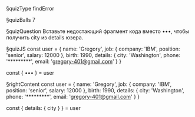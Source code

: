 §quizType
findError

§quizBalls
7


§quizQuestion
Вставьте недостающий фрагмент кода вместо •••, чтобы получить city из details юзера.


§quizJS
const user = {
  name: 'Gregory',
  job: {
    company: 'IBM',
    position: 'senior',
    salary: 12000
  },
  birth: 1990,
  details: {
    city: 'Washington',
    phone: '*********',
    email: 'gregory-401@gmail.com'
  }
}

const { ••• } = user




§rightContent
const user = {
  name: 'Gregory',
  job: {
    company: 'IBM',
    position: 'senior',
    salary: 12000
  },
  birth: 1990,
  details: {
    city: 'Washington',
    phone: '*********',
    email: 'gregory-401@gmail.com'
  }
}

const { details: { city } } = user
